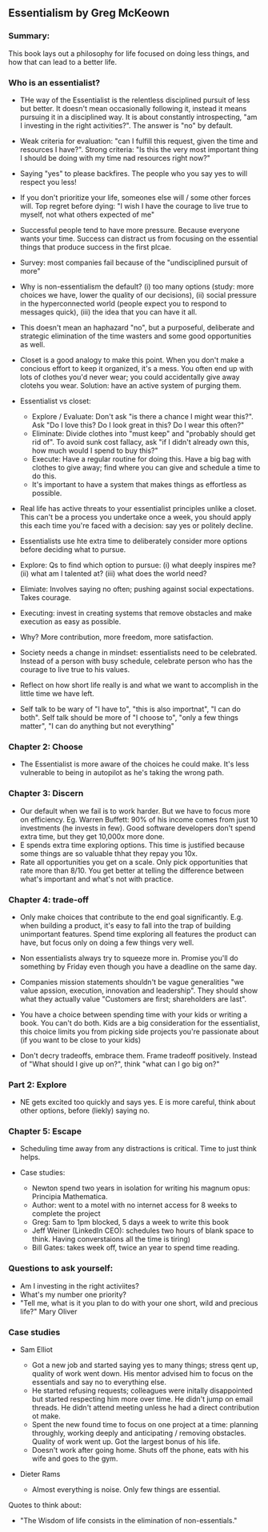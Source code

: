 ## Essentialism by Greg McKeown

### Summary:

This book lays out a philosophy for life focused on doing less things, and how that can lead to a better life. 

### Who is an essentialist?

- THe way of the Essentialist is the relentless disciplined pursuit of less but better. It doesn't mean occasionally following it, instead it means pursuing it in a disciplined way. It is about constantly introspecting, "am I investing in the right activities?". The answer is "no" by default.
- Weak criteria for evaluation: "can I fulfill this request, given the time and resources I have?". Strong criteria: "Is this the very most important thing I should be doing with my time nad resources right now?"
- Saying "yes" to please backfires. The people who you say yes to will respect you less!
- If you don't prioritize your life, someones else will / some other forces will. Top regret before dying: "I wish I have the courage to live true to myself, not what others expected of me"

- Successful people tend to have more pressure. Because everyone wants your time. Success can distract us from focusing on the essential things that produce success in the first plcae.
- Survey: most companies fail because of the "undisciplined pursuit of more"

- Why is non-essentialism the default? (i) too many options (study: more choices we have, lower the quality of our decisions), (ii) social pressure in the hyperconnected world (people expect you to respond to messages quick), (iii) the idea that you can have it all. 

- This doesn't mean an haphazard "no", but a purposeful, deliberate and strategic elimination of the time wasters and some good opportunities as well.

- Closet is a good analogy to make this point. When you don't make a concious effort to keep it organized, it's a mess. You often end up with lots of clothes you'd never wear; you could accidentally give away clotehs you wear. Solution: have an active system of purging them. 

- Essentialist vs closet: 
	- Explore / Evaluate: Don't ask "is there a chance I might wear this?". Ask "Do I love this? Do I look great in this? Do I wear this often?"
	- Eliminate: Divide clothes into "must keep" and "probably should get rid of". To avoid sunk cost fallacy, ask "if I didn't already own this, how much would I spend to buy this?"
	- Execute: Have a regular routine for doing this. Have a big bag with clothes to give away; find where you can give and schedule a time to do this. 
	- It's important to have a system that makes things as effortless as possible. 

- Real life has active threats to your essentialist principles unlike a closet. This can't be a process you undertake once a week, you should apply this each time you're faced with a decision: say yes or politely decline.

- Essentialists use hte extra time to deliberately consider more options before deciding what to pursue. 

- Explore: Qs to find which option to pursue: (i) what deeply inspires me? (ii) what am I talented at? (iii) what does the world need?
- Elimiate: Involves saying no often; pushing against social expectations. Takes courage. 
- Executing: invest in creating systems that remove obstacles and make execution as easy as possible.

- Why? More contribution, more freedom, more satisfaction.

- Society needs a change in mindset: essentialists need to be celebrated. Instead of a person with busy schedule, celebrate person who has the courage to live true to his values.

- Reflect on how short life really is and what we want to accomplish in the little time we have left. 

- Self talk to be wary of "I have to", "this is also importnat", "I can do both". Self talk should be more of "I choose to", "only a few things matter", "I can do anything but not everything"


### Chapter 2: Choose

- The Essentialist is more aware of the choices he could make. It's less vulnerable to being in autopilot as he's taking the wrong path. 

### Chapter 3: Discern

- Our default when we fail is to work harder. But we have to focus more on efficiency. Eg. Warren Buffett: 90% of his income comes from just 10 investments (he invests in few). Good software developers don't spend extra time, but they get 10,000x more done.
- E spends extra time exploring options. This time is justified because some things are so valuable thhat they repay you 10x. 
- Rate all opportunities you get on a scale. Only pick opportunities that rate more than 8/10. You get better at telling the difference between what's important and what's not with practice. 

### Chapter 4: trade-off

- Only make choices that contribute to the end goal significantly. E.g. when building a product, it's easy to fall into the trap of building unimportant features. Spend time exploring all features the product can have, but focus only on doing a few things very well.

- Non essentialists always try to squeeze more in. Promise you'll do something by Friday even though you have a deadline on the same day. 

- Companies mission statements shouldn't be vague generalities "we value apssion, execution, innovation and leadership". They should show what they actually value "Customers are first; shareholders are last".

- You have a choice between spending time with your kids or writing a book. You can't do both. Kids are a big consideration for the essentialist, this choice limits you from picking side projects you're passionate about (if you want to be close to your kids)

- Don't decry tradeoffs, embrace them. Frame tradeoff positively. Instead of "What should I give up on?", think "what can I go big on?"

### Part 2: Explore

- NE gets excited too quickly and says yes. E is more careful, think about other options, before (liekly) saying no. 

### Chapter 5: Escape

- Scheduling time away from any distractions is critical. Time to just think helps.

- Case studies:
	- Newton spend two years in isolation for writing his magnum opus: Principia Mathematica.  
	- Author: went to a motel with no internet access for 8 weeks to complete the project
	- Greg: 5am to 1pm blocked, 5 days a week to write this book
	- Jeff Weiner (LinkedIn CEO): schedules two hours of blank space to think. Having converstaions all the time is tiring)
	- Bill Gates: takes week off, twice an year to spend time reading.


### Questions to ask yourself:
- Am I investing in the right activiites?
- What's my number one priority?
- "Tell me, what is it you plan to do with your one short, wild and precious life?" Mary Oliver


### Case studies

- Sam Elliot
	- Got a new job and started saying yes to many things; stress qent up, quality of work went down. His mentor advised him to focus on the essentials and say no to everything else. 
	- He started refusing requests; colleagues were initally disappointed but started respecting him more over time. He didn't jump on email threads. He didn't attend meeting unless he had a direct contribution ot make. 
	- Spent the new found time to focus on one project at a time: planning throughly, working deeply and anticipating / removing obstacles. Quality of work went up. Got the largest bonus of his life.
	- Doesn't work after going home. Shuts off the phone, eats with his wife and goes to the gym. 

- Dieter Rams
	- Almost everything is noise. Only few things are essential. 

Quotes to think about:
- "The Wisdom of life consists in the elimination of non-essentials."